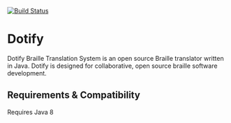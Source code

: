 [![Build Status](https://travis-ci.org/brailleapps/dotify-cli.svg?branch=master)](https://travis-ci.org/brailleapps/dotify-cli)

# Dotify
Dotify Braille Translation System is an open source Braille translator written in Java.  Dotify is designed for collaborative, open source braille software development.

## Requirements & Compatibility ##
Requires Java 8